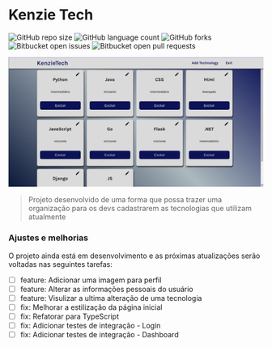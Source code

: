 # Kenzie Tech

<!---Esses são exemplos. Veja https://shields.io para outras pessoas ou para personalizar este conjunto de escudos. Você pode querer incluir dependências, status do projeto e informações de licença aqui--->

![GitHub repo size](https://img.shields.io/github/repo-size/kallissin/kenzie-tech?style=for-the-badge)
![GitHub language count](https://img.shields.io/github/languages/count/kallissin/kenzie-tech?style=for-the-badge)
![GitHub forks](https://img.shields.io/github/forks/kallissin/kenzie-tech?style=for-the-badge)
![Bitbucket open issues](https://img.shields.io/bitbucket/issues/kallissin/kenzie-tech?style=for-the-badge)
![Bitbucket open pull requests](https://img.shields.io/bitbucket/pr-raw/kallissin/kenzie-tech?style=for-the-badge)

<img src="src/assets/readme.png" alt="exemplo imagem">

> Projeto desenvolvido de uma forma que possa trazer uma organização para os devs cadastrarem as tecnologias que utilizam atualmente

### Ajustes e melhorias

O projeto ainda está em desenvolvimento e as próximas atualizações serão voltadas nas seguintes tarefas:

- [ ] feature: Adicionar uma imagem para perfil
- [ ] feature: Alterar as informações pessoais do usuário
- [ ] feature: Visulizar a ultima alteração de uma tecnologia
- [ ] fix: Melhorar a estilização da página inicial
- [ ] fix: Refatorar para TypeScript
- [ ] fix: Adicionar testes de integração - Login
- [ ] fix: Adicionar testes de integração - Dashboard
